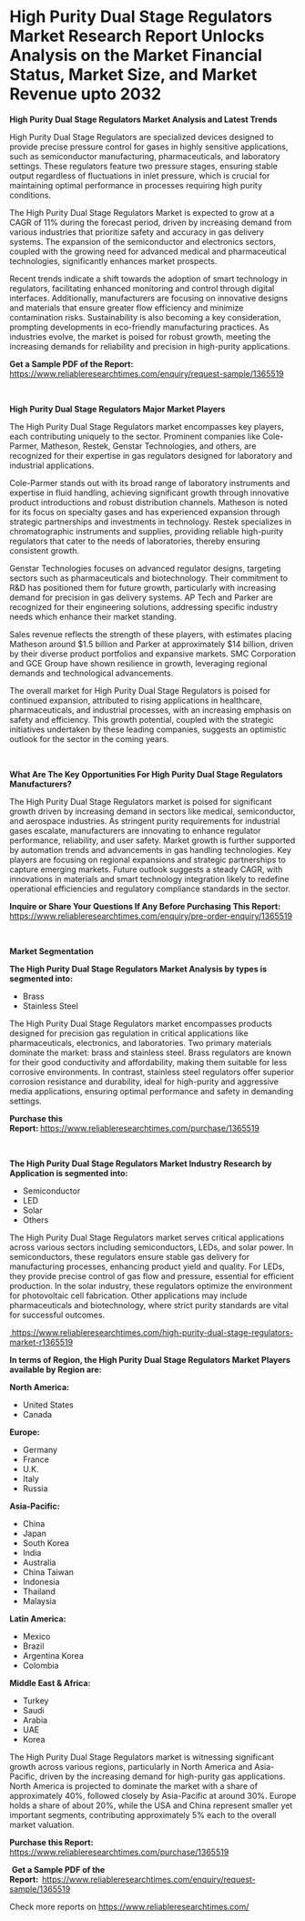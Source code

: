 <p><h1>High Purity Dual Stage Regulators Market Research Report Unlocks Analysis on the Market Financial Status, Market Size, and Market Revenue upto 2032</h1></p><p><strong>High Purity Dual Stage Regulators Market Analysis and Latest Trends</strong></p>
<p><p>High Purity Dual Stage Regulators are specialized devices designed to provide precise pressure control for gases in highly sensitive applications, such as semiconductor manufacturing, pharmaceuticals, and laboratory settings. These regulators feature two pressure stages, ensuring stable output regardless of fluctuations in inlet pressure, which is crucial for maintaining optimal performance in processes requiring high purity conditions.</p><p>The High Purity Dual Stage Regulators Market is expected to grow at a CAGR of 11% during the forecast period, driven by increasing demand from various industries that prioritize safety and accuracy in gas delivery systems. The expansion of the semiconductor and electronics sectors, coupled with the growing need for advanced medical and pharmaceutical technologies, significantly enhances market prospects.</p><p>Recent trends indicate a shift towards the adoption of smart technology in regulators, facilitating enhanced monitoring and control through digital interfaces. Additionally, manufacturers are focusing on innovative designs and materials that ensure greater flow efficiency and minimize contamination risks. Sustainability is also becoming a key consideration, prompting developments in eco-friendly manufacturing practices. As industries evolve, the market is poised for robust growth, meeting the increasing demands for reliability and precision in high-purity applications.</p></p>
<p><strong>Get a Sample PDF of the Report:&nbsp;</strong> <a href="https://www.reliableresearchtimes.com/enquiry/request-sample/1365519?utm_campaign=3523&utm_medium=2&utm_source=Github&utm_content=ia&utm_term=22032025&utm_id=high-purity-dual-stage-regulators">https://www.reliableresearchtimes.com/enquiry/request-sample/1365519</a></p>
<p>&nbsp;</p>
<p><strong>High Purity Dual Stage Regulators Major Market Players</strong></p>
<p><p>The High Purity Dual Stage Regulators market encompasses key players, each contributing uniquely to the sector. Prominent companies like Cole-Parmer, Matheson, Restek, Genstar Technologies, and others, are recognized for their expertise in gas regulators designed for laboratory and industrial applications.</p><p>Cole-Parmer stands out with its broad range of laboratory instruments and expertise in fluid handling, achieving significant growth through innovative product introductions and robust distribution channels. Matheson is noted for its focus on specialty gases and has experienced expansion through strategic partnerships and investments in technology. Restek specializes in chromatographic instruments and supplies, providing reliable high-purity regulators that cater to the needs of laboratories, thereby ensuring consistent growth.</p><p>Genstar Technologies focuses on advanced regulator designs, targeting sectors such as pharmaceuticals and biotechnology. Their commitment to R&D has positioned them for future growth, particularly with increasing demand for precision in gas delivery systems. AP Tech and Parker are recognized for their engineering solutions, addressing specific industry needs which enhance their market standing.</p><p>Sales revenue reflects the strength of these players, with estimates placing Matheson around $1.5 billion and Parker at approximately $14 billion, driven by their diverse product portfolios and expansive markets. SMC Corporation and GCE Group have shown resilience in growth, leveraging regional demands and technological advancements.</p><p>The overall market for High Purity Dual Stage Regulators is poised for continued expansion, attributed to rising applications in healthcare, pharmaceuticals, and industrial processes, with an increasing emphasis on safety and efficiency. This growth potential, coupled with the strategic initiatives undertaken by these leading companies, suggests an optimistic outlook for the sector in the coming years.</p></p>
<p>&nbsp;</p>
<p><strong>What Are The Key Opportunities For High Purity Dual Stage Regulators Manufacturers?</strong></p>
<p><p>The High Purity Dual Stage Regulators market is poised for significant growth driven by increasing demand in sectors like medical, semiconductor, and aerospace industries. As stringent purity requirements for industrial gases escalate, manufacturers are innovating to enhance regulator performance, reliability, and user safety. Market growth is further supported by automation trends and advancements in gas handling technologies. Key players are focusing on regional expansions and strategic partnerships to capture emerging markets. Future outlook suggests a steady CAGR, with innovations in materials and smart technology integration likely to redefine operational efficiencies and regulatory compliance standards in the sector.</p></p>
<p><strong>Inquire or Share Your Questions If Any Before Purchasing This Report:</strong> <a href="https://www.reliableresearchtimes.com/enquiry/pre-order-enquiry/1365519?utm_campaign=3523&utm_medium=2&utm_source=Github&utm_content=ia&utm_term=22032025&utm_id=high-purity-dual-stage-regulators">https://www.reliableresearchtimes.com/enquiry/pre-order-enquiry/1365519</a></p>
<p>&nbsp;</p>
<p><strong>Market Segmentation</strong></p>
<p><strong>The High Purity Dual Stage Regulators Market Analysis by types is segmented into:</strong></p>
<p><ul><li>Brass</li><li>Stainless Steel</li></ul></p>
<p><p>The High Purity Dual Stage Regulators market encompasses products designed for precision gas regulation in critical applications like pharmaceuticals, electronics, and laboratories. Two primary materials dominate the market: brass and stainless steel. Brass regulators are known for their good conductivity and affordability, making them suitable for less corrosive environments. In contrast, stainless steel regulators offer superior corrosion resistance and durability, ideal for high-purity and aggressive media applications, ensuring optimal performance and safety in demanding settings.</p></p>
<p><strong>Purchase this Report:&nbsp;</strong><a href="https://www.reliableresearchtimes.com/purchase/1365519?utm_campaign=3523&utm_medium=2&utm_source=Github&utm_content=ia&utm_term=22032025&utm_id=high-purity-dual-stage-regulators">https://www.reliableresearchtimes.com/purchase/1365519</a></p>
<p>&nbsp;</p>
<p><strong>The High Purity Dual Stage Regulators Market Industry Research by Application is segmented into:</strong></p>
<p><ul><li>Semiconductor</li><li>LED</li><li>Solar</li><li>Others</li></ul></p>
<p><p>The High Purity Dual Stage Regulators market serves critical applications across various sectors including semiconductors, LEDs, and solar power. In semiconductors, these regulators ensure stable gas delivery for manufacturing processes, enhancing product yield and quality. For LEDs, they provide precise control of gas flow and pressure, essential for efficient production. In the solar industry, these regulators optimize the environment for photovoltaic cell fabrication. Other applications may include pharmaceuticals and biotechnology, where strict purity standards are vital for successful outcomes.</p></p>
<p><a href="https://www.reliableresearchtimes.com/high-purity-dual-stage-regulators-market-r1365519?utm_campaign=3523&utm_medium=2&utm_source=Github&utm_content=ia&utm_term=22032025&utm_id=high-purity-dual-stage-regulators">&nbsp;https://www.reliableresearchtimes.com/high-purity-dual-stage-regulators-market-r1365519</a></p>
<p><strong>In terms of Region, the High Purity Dual Stage Regulators Market Players available by Region are:</strong></p>
<p>
    <p> <strong> North America: </strong>
        <ul>
            <li>United States</li>
            <li>Canada</li>
        </ul>
        </p> 
    <p> <strong> Europe: </strong>
        <ul>
            <li>Germany</li>
            <li>France</li>
            <li>U.K.</li>
            <li>Italy</li>
            <li>Russia</li>
        </ul>
        </p> 
    <p> <strong> Asia-Pacific: </strong>
        <ul>
            <li>China</li>
            <li>Japan</li>
            <li>South Korea</li>
            <li>India</li>
            <li>Australia</li>
            <li>China Taiwan</li>
            <li>Indonesia</li>
            <li>Thailand</li>
            <li>Malaysia</li>
        </ul>
        </p> 
    <p> <strong> Latin America: </strong>
        <ul>
            <li>Mexico</li>
            <li>Brazil</li>
            <li>Argentina Korea</li>
            <li>Colombia</li>
        </ul>
        </p> 
    <p> <strong> Middle East & Africa: </strong>
        <ul>
            <li>Turkey</li>
            <li>Saudi</li>
            <li>Arabia</li>
            <li>UAE</li>
            <li>Korea</li>
        </ul>
    </p>
    </p>
<p><p>The High Purity Dual Stage Regulators market is witnessing significant growth across various regions, particularly in North America and Asia-Pacific, driven by the increasing demand for high-purity gas applications. North America is projected to dominate the market with a share of approximately 40%, followed closely by Asia-Pacific at around 30%. Europe holds a share of about 20%, while the USA and China represent smaller yet important segments, contributing approximately 5% each to the overall market valuation.</p></p>
<p><strong>Purchase this Report: </strong><a href="https://www.reliableresearchtimes.com/purchase/1365519?utm_campaign=3523&utm_medium=2&utm_source=Github&utm_content=ia&utm_term=22032025&utm_id=high-purity-dual-stage-regulators">https://www.reliableresearchtimes.com/purchase/1365519</a></p>
<p>&nbsp;<strong>Get a Sample PDF of the Report:&nbsp;&nbsp;</strong><a href="https://www.reliableresearchtimes.com/enquiry/request-sample/1365519?utm_campaign=3523&utm_medium=2&utm_source=Github&utm_content=ia&utm_term=22032025&utm_id=high-purity-dual-stage-regulators">https://www.reliableresearchtimes.com/enquiry/request-sample/1365519</a></p>
<p><strong></strong></p>
<p>Check more reports on <a href="https://www.reliableresearchtimes.com/?utm_campaign=3523&utm_medium=2&utm_source=Github&utm_content=ia&utm_term=22032025&utm_id=high-purity-dual-stage-regulators">https://www.reliableresearchtimes.com/</a></p>